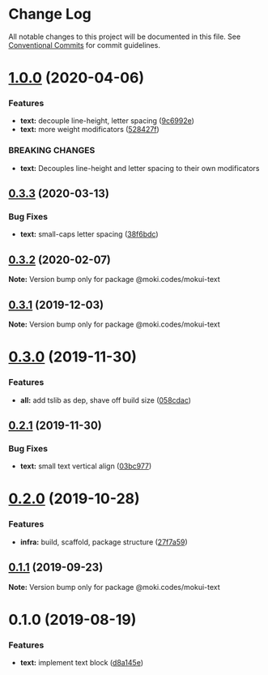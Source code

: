 # Change Log

All notable changes to this project will be documented in this file.
See [Conventional Commits](https://conventionalcommits.org) for commit guidelines.

# [1.0.0](https://github.com/moki/mokui/compare/@moki.codes/mokui-text@0.3.3...@moki.codes/mokui-text@1.0.0) (2020-04-06)


### Features

* **text:** decouple line-height, letter spacing ([9c6992e](https://github.com/moki/mokui/commit/9c6992e5cf2cabc1e048f656ad33e79b69247f58))
* **text:** more weight modificators ([528427f](https://github.com/moki/mokui/commit/528427ff8dc343fcc1665b2a07266128c6da4ffc))


### BREAKING CHANGES

* **text:** Decouples line-height and letter spacing to their own modificators





## [0.3.3](https://github.com/moki/mokui/compare/@moki.codes/mokui-text@0.3.2...@moki.codes/mokui-text@0.3.3) (2020-03-13)


### Bug Fixes

* **text:** small-caps letter spacing ([38f6bdc](https://github.com/moki/mokui/commit/38f6bdcbb2bfae40e964ef447f95c78addae5b19))





## [0.3.2](https://github.com/moki/mokui/compare/@moki.codes/mokui-text@0.3.1...@moki.codes/mokui-text@0.3.2) (2020-02-07)

**Note:** Version bump only for package @moki.codes/mokui-text





## [0.3.1](https://github.com/moki/mokui/compare/@moki.codes/mokui-text@0.3.0...@moki.codes/mokui-text@0.3.1) (2019-12-03)

**Note:** Version bump only for package @moki.codes/mokui-text





# [0.3.0](https://github.com/moki/mokui/compare/@moki.codes/mokui-text@0.2.1...@moki.codes/mokui-text@0.3.0) (2019-11-30)


### Features

* **all:** add tslib as dep, shave off build size ([058cdac](https://github.com/moki/mokui/commit/058cdac5f625b4ac346a28b6c12e0a3998599f0f))





## [0.2.1](https://github.com/moki/mokui/compare/@moki.codes/mokui-text@0.2.0...@moki.codes/mokui-text@0.2.1) (2019-11-30)


### Bug Fixes

* **text:** small text vertical align ([03bc977](https://github.com/moki/mokui/commit/03bc97772c283dc2928cbc92ce4f7cb750604567))





# [0.2.0](https://github.com/moki/mokui/compare/@moki.codes/mokui-text@0.1.1...@moki.codes/mokui-text@0.2.0) (2019-10-28)


### Features

* **infra:** build, scaffold, package structure ([27f7a59](https://github.com/moki/mokui/commit/27f7a59))





## [0.1.1](https://github.com/moki/mokui/compare/@moki.codes/mokui-text@0.1.0...@moki.codes/mokui-text@0.1.1) (2019-09-23)

**Note:** Version bump only for package @moki.codes/mokui-text





# 0.1.0 (2019-08-19)


### Features

* **text:** implement text block ([d8a145e](https://github.com/moki/mokui/commit/d8a145e))
